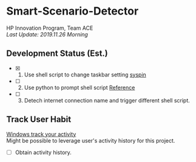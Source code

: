 # Smart-Scenario-Detector
 HP Innovation Program, Team ACE  
 *Last Update: 2019.11.26 Morning*
 ## Development Status (Est.)
 
 - [X] 1. Use shell script to change taskbar setting [syspin](http://www.technosys.net/products/utils/pintotaskbar)
 - [ ] 2. Use python to prompt shell script [Reference](https://stackoverflow.com/questions/3777301/how-to-call-a-shell-script-from-python-code)
 - [ ] 3. Detech internet connection name and trigger different shell script.
 
## Track User Habit
[Windows track your activity](https://support.microsoft.com/en-us/help/4468227/windows-10-activity-history-and-your-privacy-microsoft-privacy)  
Might be possible to leverage user's activity history for this project.
- [ ] Obtain activity history.
